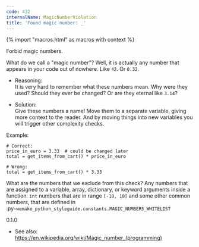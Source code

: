 ```yaml
---
code: 432
internalName: MagicNumberViolation
title: 'Found magic number: _'
---
```


{% import "macros.html" as macros with context %}

Forbid magic numbers.

What do we call a "magic number"? Well, it is actually any number that
appears in your code out of nowhere. Like `42`. Or `0.32`.

  - Reasoning:  
    It is very hard to remember what these numbers mean. Why were they
    used? Should they ever be changed? Or are they eternal like `3.14`?

  - Solution:  
    Give these numbers a name\! Move them to a separate variable, giving
    more context to the reader. And by moving things into new variables
    you will trigger other complexity checks.

Example:

    # Correct:
    price_in_euro = 3.33  # could be changed later
    total = get_items_from_cart() * price_in_euro
    
    # Wrong:
    total = get_items_from_cart() * 3.33

What are the numbers that we exclude from this check? Any numbers that
are assigned to a variable, array, dictionary, or keyword arguments
inside a function. `int` numbers that are in range `[-10, 10]` and some
other common numbers, that are defined in
:py`~wemake_python_styleguide.constants.MAGIC_NUMBERS_WHITELIST`

<div class="versionadded">

0.1.0

</div>

  - See also:  
    <https://en.wikipedia.org/wiki/Magic_number_(programming)>